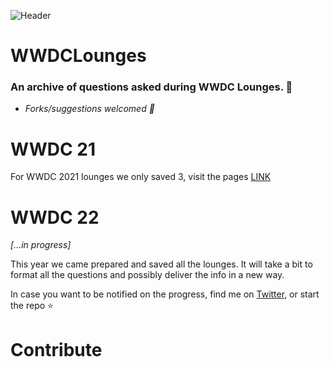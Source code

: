![Header](https://user-images.githubusercontent.com/21968377/173248484-1c2a9d58-f725-4379-9a50-744428b52222.png)

# WWDCLounges

### An archive of questions asked during WWDC Lounges. 🙌
- _Forks/suggestions welcomed 🙌_

# WWDC 21
For WWDC 2021 lounges we only saved 3, visit the pages [LINK](https://roblack.github.io/WWDCLounges)

# WWDC 22
*[...in progress]*

This year we came prepared and saved all the lounges. It will take a bit to format all the questions and possibly deliver the info in a new way.

In case you want to be notified on the progress, find me on [Twitter](https://twitter.com/emin_ui), or start the repo ⭐️

# Contribute
